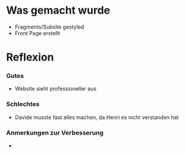 # Was gemacht wurde
- Fragments/Subsite gestyled
- Front Page erstellt
# Reflexion
### Gutes
- Website sieht professioneller aus
### Schlechtes
- Davide musste fast alles machen, da Henri es nicht verstanden hat
### Anmerkungen zur Verbesserung
-
